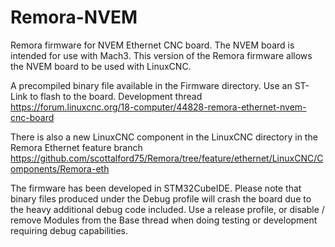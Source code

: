 # Remora-NVEM

Remora firmware for NVEM Ethernet CNC board. The NVEM board is intended for use with Mach3. This version of the Remora firmware allows the NVEM board to be used with LinuxCNC.

A precompiled binary file available in the Firmware directory. Use an ST-Link to flash to the board. Development thread <https://forum.linuxcnc.org/18-computer/44828-remora-ethernet-nvem-cnc-board>

There is also a new LinuxCNC component in the LinuxCNC directory in the Remora Ethernet feature branch <https://github.com/scottalford75/Remora/tree/feature/ethernet/LinuxCNC/Components/Remora-eth>

The firmware has been developed in STM32CubeIDE. Please note that binary files produced under the Debug profile will crash the board due to the heavy additional debug code included. Use a release profile, or disable / remove Modules from the Base thread when doing testing or development requiring debug capabilities.
